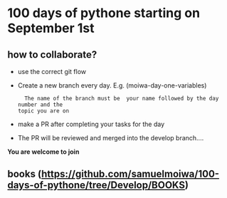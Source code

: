 # 100 days of pythone starting on September 1st

## how to collaborate?
* use the correct git flow
* Create a new branch every day. E.g. (moiwa-day-one-variables) <br>
      
	    The name of the branch must be  your name followed by the day number and the
      topic you are on
    
* make a PR after completing your tasks for the day
* The PR will be reviewed and merged into the develop branch....

**You are welcome to join**

 ## books (https://github.com/samuelmoiwa/100-days-of-pythone/tree/Develop/BOOKS)

